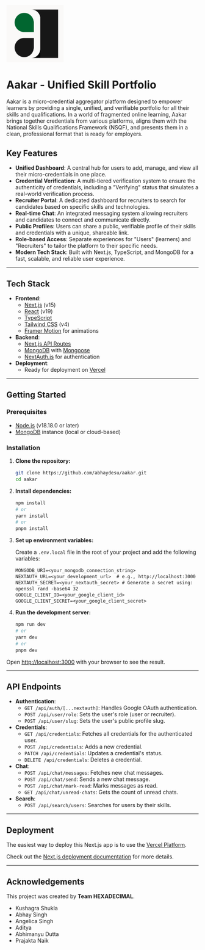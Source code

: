 <img src="https://raw.githubusercontent.com/abhaydesu/aakar/main/public/logo2.png" width="150" />

# Aakar - Unified Skill Portfolio

Aakar is a micro-credential aggregator platform designed to empower learners by providing a single, unified, and verifiable portfolio for all their skills and qualifications. In a world of fragmented online learning, Aakar brings together credentials from various platforms, aligns them with the National Skills Qualifications Framework (NSQF), and presents them in a clean, professional format that is ready for employers.

## Key Features

* **Unified Dashboard**: A central hub for users to add, manage, and view all their micro-credentials in one place.
* **Credential Verification**: A multi-tiered verification system to ensure the authenticity of credentials, including a "Verifying" status that simulates a real-world verification process.
* **Recruiter Portal**: A dedicated dashboard for recruiters to search for candidates based on specific skills and technologies.
* **Real-time Chat**: An integrated messaging system allowing recruiters and candidates to connect and communicate directly.
* **Public Profiles**: Users can share a public, verifiable profile of their skills and credentials with a unique, shareable link.
* **Role-based Access**: Separate experiences for "Users" (learners) and "Recruiters" to tailor the platform to their specific needs.
* **Modern Tech Stack**: Built with Next.js, TypeScript, and MongoDB for a fast, scalable, and reliable user experience.

---

## Tech Stack

* **Frontend**:
    * [Next.js](https://nextjs.org/) (v15)
    * [React](https://react.dev/) (v19)
    * [TypeScript](https://www.typescriptlang.org/)
    * [Tailwind CSS](https://tailwindcss.com/) (v4)
    * [Framer Motion](https://www.framer.com/motion/) for animations
* **Backend**:
    * [Next.js API Routes](https://nextjs.org/docs/app/building-your-application/routing/route-handlers)
    * [MongoDB](https://www.mongodb.com/) with [Mongoose](https://mongoosejs.com/)
    * [NextAuth.js](https://next-auth.js.org/) for authentication
* **Deployment**:
    * Ready for deployment on [Vercel](https://vercel.com/)

---

## Getting Started

### Prerequisites

* [Node.js](https://nodejs.org/en/) (v18.18.0 or later)
* [MongoDB](https://www.mongodb.com/try/download/community) instance (local or cloud-based)

### Installation

1.  **Clone the repository:**

    ```bash
    git clone https://github.com/abhaydesu/aakar.git
    cd aakar
    ```

2.  **Install dependencies:**

    ```bash
    npm install
    # or
    yarn install
    # or
    pnpm install
    ```

3.  **Set up environment variables:**

    Create a `.env.local` file in the root of your project and add the following variables:

    ```env
    MONGODB_URI=<your_mongodb_connection_string>
    NEXTAUTH_URL=<your_development_url>  # e.g., http://localhost:3000
    NEXTAUTH_SECRET=<your_nextauth_secret> # Generate a secret using: openssl rand -base64 32
    GOOGLE_CLIENT_ID=<your_google_client_id>
    GOOGLE_CLIENT_SECRET=<your_google_client_secret>
    ```

4.  **Run the development server:**

    ```bash
    npm run dev
    # or
    yarn dev
    # or
    pnpm dev
    ```

Open [http://localhost:3000](http://localhost:3000) with your browser to see the result.

---

## API Endpoints

* **Authentication**:
    * `GET /api/auth/[...nextauth]`: Handles Google OAuth authentication.
    * `POST /api/user/role`: Sets the user's role (user or recruiter).
    * `POST /api/user/slug`: Sets the user's public profile slug.
* **Credentials**:
    * `GET /api/credentials`: Fetches all credentials for the authenticated user.
    * `POST /api/credentials`: Adds a new credential.
    * `PATCH /api/credentials`: Updates a credential's status.
    * `DELETE /api/credentials`: Deletes a credential.
* **Chat**:
    * `POST /api/chat/messages`: Fetches new chat messages.
    * `POST /api/chat/send`: Sends a new chat message.
    * `POST /api/chat/mark-read`: Marks messages as read.
    * `GET /api/chat/unread-chats`: Gets the count of unread chats.
* **Search**:
    * `POST /api/search/users`: Searches for users by their skills.

---

## Deployment

The easiest way to deploy this Next.js app is to use the [Vercel Platform](https://vercel.com/new).

Check out the [Next.js deployment documentation](https://nextjs.org/docs/deployment) for more details.

---

## Acknowledgements

This project was created by **Team HEXADECIMAL**.

* Kushagra Shukla
* Abhay Singh
* Angelica Singh
* Aditya
* Abhimanyu Dutta
* Prajakta Naik
